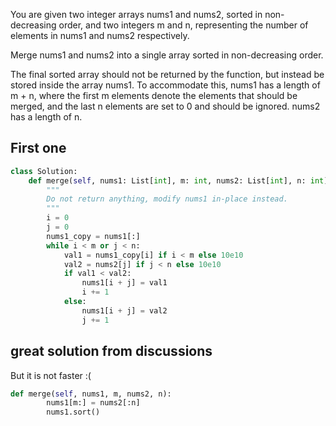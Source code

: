 You are given two integer arrays nums1 and nums2, sorted in non-decreasing order, and two integers m and n, representing the number of elements in nums1 and nums2 respectively.

Merge nums1 and nums2 into a single array sorted in non-decreasing order.

The final sorted array should not be returned by the function, but instead be stored inside the array nums1. To accommodate this, nums1 has a length of m + n, where the first m elements denote the elements that should be merged, and the last n elements are set to 0 and should be ignored. nums2 has a length of n.


## First one
```Python
class Solution:
    def merge(self, nums1: List[int], m: int, nums2: List[int], n: int) -> None:
        """
        Do not return anything, modify nums1 in-place instead.
        """
        i = 0
        j = 0
        nums1_copy = nums1[:]
        while i < m or j < n:
            val1 = nums1_copy[i] if i < m else 10e10
            val2 = nums2[j] if j < n else 10e10
            if val1 < val2:
                nums1[i + j] = val1
                i += 1
            else:
                nums1[i + j] = val2
                j += 1
```

## great solution from discussions

But it is not faster :(
```Python
def merge(self, nums1, m, nums2, n):
        nums1[m:] = nums2[:n]
        nums1.sort()
```
